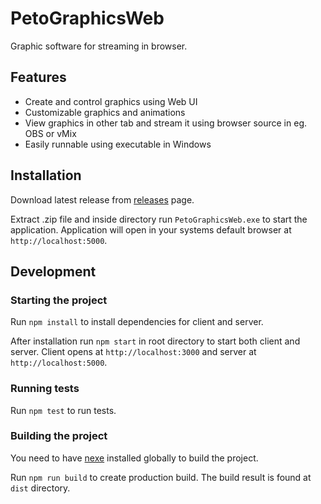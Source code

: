 # PetoGraphicsWeb
Graphic software for streaming in browser.

## Features

- Create and control graphics using Web UI
- Customizable graphics and animations
- View graphics in other tab and stream it using browser source in eg. OBS or vMix
- Easily runnable using executable in Windows

## Installation

Download latest release from [releases](https://github.com/SampsaKaskela/PetoGraphicsWeb/releases) page.

Extract .zip file and inside directory run `PetoGraphicsWeb.exe` to start the application. Application will open in your systems default browser at `http://localhost:5000`.

## Development

### Starting the project

Run `npm install` to install dependencies for client and server.

After installation run `npm start` in root directory to start both client and server. Client opens at `http://localhost:3000` and server at `http://localhost:5000`.

### Running tests

Run `npm test` to run tests.

### Building the project

You need to have [nexe](https://github.com/nexe/nexe) installed globally to build the project.

Run `npm run build` to create production build. The build result is found at `dist` directory.

